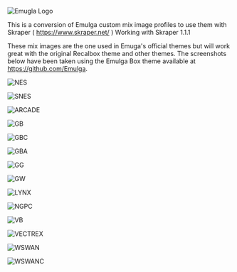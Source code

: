 ![Emugla Logo](https://i.postimg.cc/dtTN6msD/github.png)

This is a conversion of Emulga custom mix image profiles to use them with Skraper ( https://www.skraper.net/ )
Working with Skraper 1.1.1

These mix images are the one used in Emuga's official themes but will work great with the original Recalbox theme and other themes. 
The screenshots below have been taken using the Emulga Box theme available at https://github.com/Emulga.

![NES](https://s14.postimg.cc/eub9tupi9/gl-nes.png)

![SNES](https://s14.postimg.cc/v5bdq6p5d/gl-snes.png)

![ARCADE](https://s14.postimg.cc/ph52z8fn5/gl-arcade.png)

![GB](https://s14.postimg.cc/hbn112z41/gl-gb.png)

![GBC](https://s14.postimg.cc/hoef791y9/gl-gbc.png)

![GBA](https://s14.postimg.cc/sb88co2dt/gl-gba.png)

![GG](https://s14.postimg.cc/v5bdq5eup/gl-gg.png)

![GW](https://s14.postimg.cc/al6jro6td/gl-gw.png)

![LYNX](https://s14.postimg.cc/f72o01029/gl-lynx.png)

![NGPC](https://s14.postimg.cc/3uq2i9eip/gl-ngpc.png)

![VB](https://s14.postimg.cc/k5q6ele5t/gl-vb.png)

![VECTREX](https://s14.postimg.cc/5zafjc8fl/gl-vectrex.png)

![WSWAN](https://s14.postimg.cc/cpqwssiqp/gl-wswan.png)

![WSWANC](https://s14.postimg.cc/8gm6qn2mp/gl-wswanc.png)

